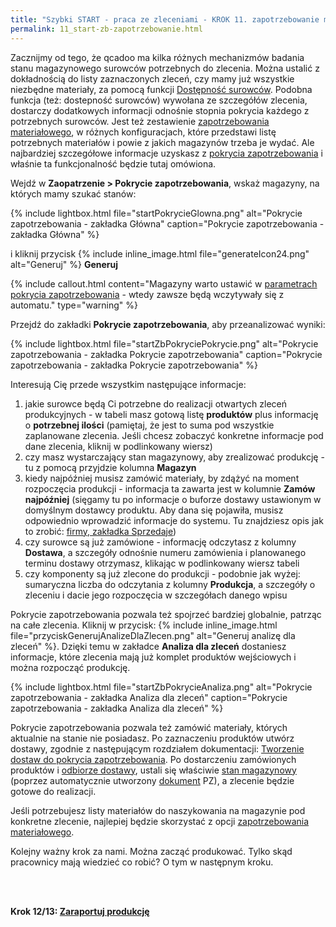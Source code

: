 ```yaml
---
title: "Szybki START - praca ze zleceniami - KROK 11. zapotrzebowanie materiałowe"
permalink: 11_start-zb-zapotrzebowanie.html 
---
```


Zacznijmy od tego, że qcadoo ma kilka różnych mechanizmów badania stanu magazynowego surowców potrzebnych do zlecenia. Można ustalić z dokładnością do listy zaznaczonych zleceń, czy mamy już wszystkie niezbędne materiały, za pomocą funkcji [Dostępność surowców](/dostepnosc_surowcow). Podobna funkcja (też: dostepność surowców) wywołana ze szczegółów zlecenia, dostarczy dodatkowych informacji odnośnie stopnia pokrycia każdego z potrzebnych surowców. Jest też zestawienie [zapotrzebowania materiałowego](/zapotrzebowanie-materialowe), w różnych konfiguracjach, które przedstawi listę potrzebnych materiałów i powie z jakich magazynów trzeba je wydać. Ale najbardziej szczegółowe informacje uzyskasz z [pokrycia zapotrzebowania](/pokrycie-zapotrzebowania) i właśnie ta funkcjonalność będzie tutaj omówiona.

Wejdź w **Zaopatrzenie > Pokrycie zapotrzebowania**, wskaż magazyny, na których mamy szukać stanów:

{% include lightbox.html file="startPokrycieGlowna.png" alt="Pokrycie zapotrzebowania - zakładka Główna" caption="Pokrycie zapotrzebowania - zakładka Główna" %}

i kliknij przycisk {% include inline_image.html file="generateIcon24.png" alt="Generuj" %} **Generuj**

{% include callout.html content="Magazyny warto ustawić w [parametrach pokrycia zapotrzebowania](/parametry-zaopatrzenie.html#pokrycie-zapotrzebowania) - wtedy zawsze będą wczytywały się z automatu." type="warning" %}

Przejdź do zakładki **Pokrycie zapotrzebowania**, aby przeanalizować wyniki:

{% include lightbox.html file="startZbPokryciePokrycie.png" alt="Pokrycie zapotrzebowania - zakładka Pokrycie zapotrzebowania" caption="Pokrycie zapotrzebowania - zakładka Pokrycie zapotrzebowania" %}

Interesują Cię przede wszystkim następujące informacje:
1. jakie surowce będą Ci potrzebne do realizacji otwartych zleceń produkcyjnych - w tabeli masz gotową listę **produktów** plus informację o **potrzebnej ilości** (pamiętaj, że jest to suma pod wszystkie zaplanowane zlecenia. Jeśli chcesz zobaczyć konkretne informacje pod dane zlecenia, kliknij w podlinkowany wiersz)
2. czy masz wystarczający stan magazynowy, aby zrealizować produkcję - tu z pomocą przyjdzie kolumna **Magazyn**
3. kiedy najpóźniej musisz zamówić materiały, by zdążyć na moment rozpoczęcia produkcji - informacja ta zawarta jest w kolumnie **Zamów najpóźniej** (sięgamy tu po informacje o buforze dostawy ustawionym w domyślnym dostawcy produktu. Aby dana się pojawiła, musisz odpowiednio wprowadzić informacje do systemu. Tu znajdziesz opis jak to zrobić: [firmy, zakładka Sprzedaje](/firmy))
4. czy surowce są już zamówione - informację odczytasz z kolumny **Dostawa**, a szczegóły odnośnie numeru zamówienia i planowanego terminu dostawy otrzymasz, klikając w podlinkowany wiersz tabeli
5. czy komponenty są już zlecone do produkcji - podobnie jak wyżej: sumaryczna liczba do odczytania z kolumny **Produkcja**, a szczegóły o zleceniu i dacie jego rozpoczęcia w szczegółach danego wpisu

Pokrycie zapotrzebowania pozwala też spojrzeć bardziej globalnie, patrząc na całe zlecenia. Kliknij w przycisk: {% include inline_image.html file="przyciskGenerujAnalizeDlaZlecen.png" alt="Generuj analizę dla zleceń" %}. Dzięki temu w zakładce **Analiza dla zleceń** dostaniesz informacje, które zlecenia mają już komplet produktów wejściowych i można rozpocząć produkcję.

{% include lightbox.html file="startZbPokrycieAnaliza.png" alt="Pokrycie zapotrzebowania - zakładka Analiza dla zleceń" caption="Pokrycie zapotrzebowania - zakładka Analiza dla zleceń" %}

Pokrycie zapotrzebowania pozwala też zamówić materiały, których aktualnie na stanie nie posiadasz. Po zaznaczeniu produktów utwórz dostawy, zgodnie z następującym rozdziałem dokumentacji: [Tworzenie dostaw do pokrycia zapotrzebowania](/dostawy.html#generowanie-dostaw-z-poziomu-pokrycia-zapotrzebowania). Po dostarczeniu zamówionych produktów i [odbiorze dostawy](/dostawy.html#odbiór-dostawy), ustali się właściwie [stan magazynowy](/zasoby) (poprzez automatycznie utworzony [dokument](/dokumenty) PZ), a zlecenie będzie gotowe do realizacji.

Jeśli potrzebujesz listy materiałów do naszykowania na magazynie pod konkretne zlecenie, najlepiej będzie skorzystać z opcji [zapotrzebowania materiałowego](/zapotrzebowanie-materialowe).

Kolejny ważny krok za nami. Można zacząć produkować. Tylko skąd pracownicy mają wiedzieć co robić? O tym w następnym kroku.


<br/>
<br/>

**Krok 12/13: [Zaraportuj produkcję](/12_start-zb-terminal)**